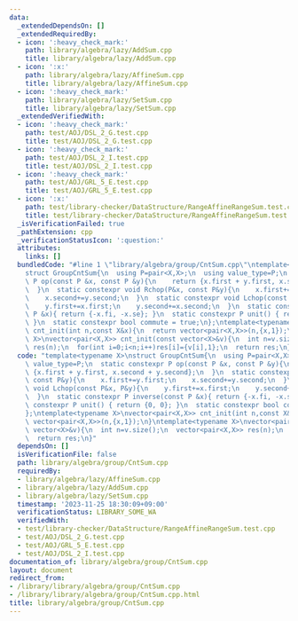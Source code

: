 ```yaml
---
data:
  _extendedDependsOn: []
  _extendedRequiredBy:
  - icon: ':heavy_check_mark:'
    path: library/algebra/lazy/AddSum.cpp
    title: library/algebra/lazy/AddSum.cpp
  - icon: ':x:'
    path: library/algebra/lazy/AffineSum.cpp
    title: library/algebra/lazy/AffineSum.cpp
  - icon: ':heavy_check_mark:'
    path: library/algebra/lazy/SetSum.cpp
    title: library/algebra/lazy/SetSum.cpp
  _extendedVerifiedWith:
  - icon: ':heavy_check_mark:'
    path: test/AOJ/DSL_2_G.test.cpp
    title: test/AOJ/DSL_2_G.test.cpp
  - icon: ':heavy_check_mark:'
    path: test/AOJ/DSL_2_I.test.cpp
    title: test/AOJ/DSL_2_I.test.cpp
  - icon: ':heavy_check_mark:'
    path: test/AOJ/GRL_5_E.test.cpp
    title: test/AOJ/GRL_5_E.test.cpp
  - icon: ':x:'
    path: test/library-checker/DataStructure/RangeAffineRangeSum.test.cpp
    title: test/library-checker/DataStructure/RangeAffineRangeSum.test.cpp
  _isVerificationFailed: true
  _pathExtension: cpp
  _verificationStatusIcon: ':question:'
  attributes:
    links: []
  bundledCode: "#line 1 \"library/algebra/group/CntSum.cpp\"\ntemplate<typename X>\n\
    struct GroupCntSum{\n  using P=pair<X,X>;\n  using value_type=P;\n  static constexpr\
    \ P op(const P &x, const P &y){\n    return {x.first + y.first, x.second + y.second};\n\
    \  }\n  static constexpr void Rchop(P&x, const P&y){\n    x.first+=y.first;\n\
    \    x.second+=y.second;\n  }\n  static constexpr void Lchop(const P&x, P&y){\n\
    \    y.first+=x.first;\n    y.second+=x.second;\n  }\n  static constexpr P inverse(const\
    \ P &x){ return {-x.fi, -x.se}; }\n  static constexpr P unit() { return {0, 0};\
    \ }\n  static constexpr bool commute = true;\n};\ntemplate<typename X>\nvector<pair<X,X>>\
    \ cnt_init(int n,const X&x){\n  return vector<pair<X,X>>(n,{x,1});\n}\ntemplate<typename\
    \ X>\nvector<pair<X,X>> cnt_init(const vector<X>&v){\n  int n=v.size();\n  vector<pair<X,X>>\
    \ res(n);\n  for(int i=0;i<n;i++)res[i]={v[i],1};\n  return res;\n}\n"
  code: "template<typename X>\nstruct GroupCntSum{\n  using P=pair<X,X>;\n  using\
    \ value_type=P;\n  static constexpr P op(const P &x, const P &y){\n    return\
    \ {x.first + y.first, x.second + y.second};\n  }\n  static constexpr void Rchop(P&x,\
    \ const P&y){\n    x.first+=y.first;\n    x.second+=y.second;\n  }\n  static constexpr\
    \ void Lchop(const P&x, P&y){\n    y.first+=x.first;\n    y.second+=x.second;\n\
    \  }\n  static constexpr P inverse(const P &x){ return {-x.fi, -x.se}; }\n  static\
    \ constexpr P unit() { return {0, 0}; }\n  static constexpr bool commute = true;\n\
    };\ntemplate<typename X>\nvector<pair<X,X>> cnt_init(int n,const X&x){\n  return\
    \ vector<pair<X,X>>(n,{x,1});\n}\ntemplate<typename X>\nvector<pair<X,X>> cnt_init(const\
    \ vector<X>&v){\n  int n=v.size();\n  vector<pair<X,X>> res(n);\n  for(int i=0;i<n;i++)res[i]={v[i],1};\n\
    \  return res;\n}"
  dependsOn: []
  isVerificationFile: false
  path: library/algebra/group/CntSum.cpp
  requiredBy:
  - library/algebra/lazy/AffineSum.cpp
  - library/algebra/lazy/AddSum.cpp
  - library/algebra/lazy/SetSum.cpp
  timestamp: '2023-11-25 18:30:09+09:00'
  verificationStatus: LIBRARY_SOME_WA
  verifiedWith:
  - test/library-checker/DataStructure/RangeAffineRangeSum.test.cpp
  - test/AOJ/DSL_2_G.test.cpp
  - test/AOJ/GRL_5_E.test.cpp
  - test/AOJ/DSL_2_I.test.cpp
documentation_of: library/algebra/group/CntSum.cpp
layout: document
redirect_from:
- /library/library/algebra/group/CntSum.cpp
- /library/library/algebra/group/CntSum.cpp.html
title: library/algebra/group/CntSum.cpp
---
```

